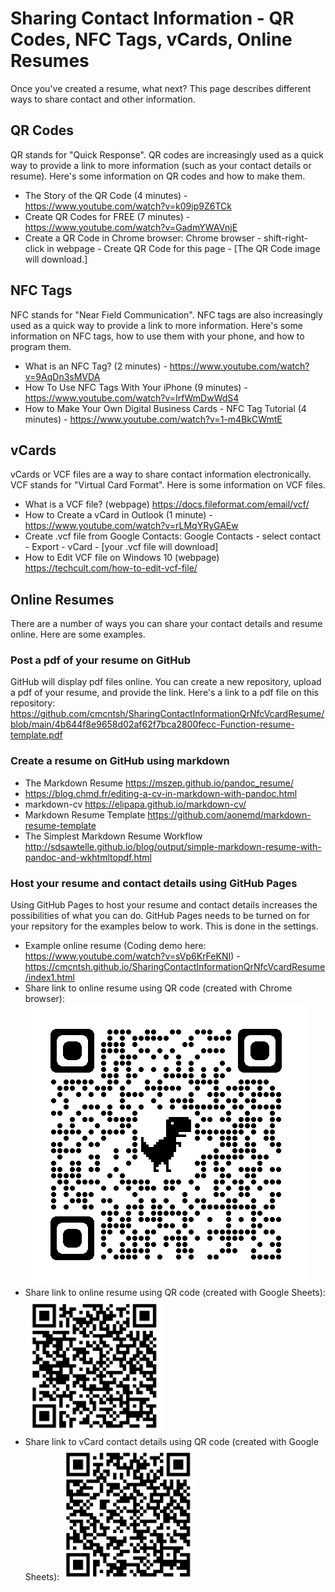 # Sharing Contact Information - QR Codes, NFC Tags, vCards, Online Resumes

Once you've created a resume, what next? This page describes different ways to share contact and other information.

## QR Codes

QR stands for "Quick Response". QR codes are increasingly used as a quick way to provide a link to more information (such as your contact details or resume). Here's some information on QR codes and how to make them.

* The Story of the QR Code (4 minutes) - https://www.youtube.com/watch?v=k09ip9Z6TCk
* Create QR Codes for FREE (7 minutes) - https://www.youtube.com/watch?v=GadmYWAVnjE
* Create a QR Code in Chrome browser: Chrome browser - shift-right-click in webpage - Create QR Code for this page - [The QR Code image will download.]

## NFC Tags

NFC stands for "Near Field Communication". NFC tags are also increasingly used as a quick way to provide a link to more information. Here's some information on NFC tags, how to use them with your phone, and how to program them.

* What is an NFC Tag? (2 minutes) - https://www.youtube.com/watch?v=9AqDn3sMVDA
* How To Use NFC Tags With Your iPhone (9 minutes) - https://www.youtube.com/watch?v=IrfWmDwWdS4
* How to Make Your Own Digital Business Cards - NFC Tag Tutorial (4 minutes) - https://www.youtube.com/watch?v=1-m4BkCWmtE

## vCards

vCards or VCF files are a way to share contact information electronically. VCF stands for "Virtual Card Format". Here is some information on VCF files.

* What is a VCF file? (webpage) https://docs.fileformat.com/email/vcf/
* How to Create a vCard in Outlook (1 minute) - https://www.youtube.com/watch?v=rLMqYRyGAEw
* Create .vcf file from Google Contacts: Google Contacts - select contact - Export - vCard - [your .vcf file will download]
* How to Edit VCF file on Windows 10 (webpage) https://techcult.com/how-to-edit-vcf-file/

## Online Resumes

There are a number of ways you can share your contact details and resume online. Here are some examples.

### Post a pdf of your resume on GitHub

GitHub will display pdf files online. You can create a new repository, upload a pdf of your resume, and provide the link. Here's a link to a pdf file on this repository: https://github.com/cmcntsh/SharingContactInformationQrNfcVcardResume/blob/main/4b644f8e9658d02af62f7bca2800fecc-Function-resume-template.pdf

### Create a resume on GitHub using markdown

* The Markdown Resume https://mszep.github.io/pandoc_resume/
* https://blog.chmd.fr/editing-a-cv-in-markdown-with-pandoc.html
* markdown-cv https://elipapa.github.io/markdown-cv/
* Markdown Resume Template https://github.com/aonemd/markdown-resume-template
* The Simplest Markdown Resume Workflow http://sdsawtelle.github.io/blog/output/simple-markdown-resume-with-pandoc-and-wkhtmltopdf.html

### Host your resume and contact details using GitHub Pages

Using GitHub Pages to host your resume and contact details increases the possibilities of what you can do. GitHub Pages needs to be turned on for your repsitory for the examples below to work. This is done in the settings.

* Example online resume (Coding demo here: https://www.youtube.com/watch?v=sVp6KrFeKNI) - https://cmcntsh.github.io/SharingContactInformationQrNfcVcardResume/index1.html
* Share link to online resume using QR code (created with Chrome browser): ![Resume QR Code](qrcode_resumepage_cmcntsh.github.io.png)
* Share link to online resume using QR code (created with Google Sheets): ![Resume QR Code](ResumeLink.png)
* Share link to vCard contact details using QR code (created with Google Sheets): ![Resume QR Code](MickeyContactQRCode.png)

